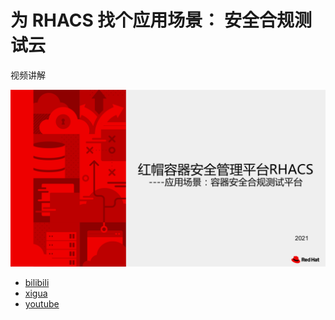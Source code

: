 # 为 RHACS 找个应用场景： 安全合规测试云 

视频讲解

[<kbd><img src="imgs/2021-08-05-21-58-35.png" width="600"></kbd>](https://www.bilibili.com/video/BV1M3411z7mC/)

- [bilibili](https://www.bilibili.com/video/BV1M3411z7mC/)
- [xigua]()
- [youtube](https://youtu.be/-f5R2o0i2_o)
